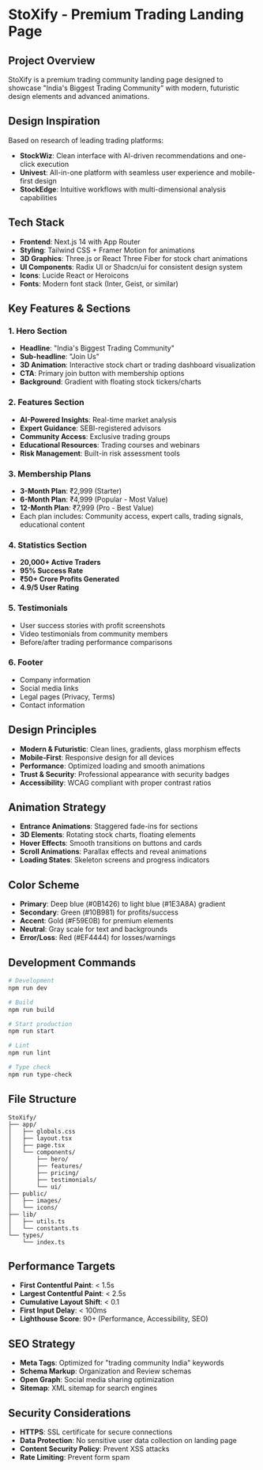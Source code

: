 # StoXify - Premium Trading Landing Page

## Project Overview
StoXify is a premium trading community landing page designed to showcase "India's Biggest Trading Community" with modern, futuristic design elements and advanced animations.

## Design Inspiration
Based on research of leading trading platforms:
- **StockWiz**: Clean interface with AI-driven recommendations and one-click execution
- **Univest**: All-in-one platform with seamless user experience and mobile-first design
- **StockEdge**: Intuitive workflows with multi-dimensional analysis capabilities

## Tech Stack
- **Frontend**: Next.js 14 with App Router
- **Styling**: Tailwind CSS + Framer Motion for animations
- **3D Graphics**: Three.js or React Three Fiber for stock chart animations
- **UI Components**: Radix UI or Shadcn/ui for consistent design system
- **Icons**: Lucide React or Heroicons
- **Fonts**: Modern font stack (Inter, Geist, or similar)

## Key Features & Sections

### 1. Hero Section
- **Headline**: "India's Biggest Trading Community"
- **Sub-headline**: "Join Us"
- **3D Animation**: Interactive stock chart or trading dashboard visualization
- **CTA**: Primary join button with membership options
- **Background**: Gradient with floating stock tickers/charts

### 2. Features Section
- **AI-Powered Insights**: Real-time market analysis
- **Expert Guidance**: SEBI-registered advisors
- **Community Access**: Exclusive trading groups
- **Educational Resources**: Trading courses and webinars
- **Risk Management**: Built-in risk assessment tools

### 3. Membership Plans
- **3-Month Plan**: ₹2,999 (Starter)
- **6-Month Plan**: ₹4,999 (Popular - Most Value)
- **12-Month Plan**: ₹7,999 (Pro - Best Value)
- Each plan includes: Community access, expert calls, trading signals, educational content

### 4. Statistics Section
- **20,000+ Active Traders**
- **95% Success Rate**
- **₹50+ Crore Profits Generated**
- **4.9/5 User Rating**

### 5. Testimonials
- User success stories with profit screenshots
- Video testimonials from community members
- Before/after trading performance comparisons

### 6. Footer
- Company information
- Social media links
- Legal pages (Privacy, Terms)
- Contact information

## Design Principles
- **Modern & Futuristic**: Clean lines, gradients, glass morphism effects
- **Mobile-First**: Responsive design for all devices
- **Performance**: Optimized loading and smooth animations
- **Trust & Security**: Professional appearance with security badges
- **Accessibility**: WCAG compliant with proper contrast ratios

## Animation Strategy
- **Entrance Animations**: Staggered fade-ins for sections
- **3D Elements**: Rotating stock charts, floating elements
- **Hover Effects**: Smooth transitions on buttons and cards
- **Scroll Animations**: Parallax effects and reveal animations
- **Loading States**: Skeleton screens and progress indicators

## Color Scheme
- **Primary**: Deep blue (#0B1426) to light blue (#1E3A8A) gradient
- **Secondary**: Green (#10B981) for profits/success
- **Accent**: Gold (#F59E0B) for premium elements
- **Neutral**: Gray scale for text and backgrounds
- **Error/Loss**: Red (#EF4444) for losses/warnings

## Development Commands
```bash
# Development
npm run dev

# Build
npm run build

# Start production
npm run start

# Lint
npm run lint

# Type check
npm run type-check
```

## File Structure
```
StoXify/
├── app/
│   ├── globals.css
│   ├── layout.tsx
│   ├── page.tsx
│   └── components/
│       ├── hero/
│       ├── features/
│       ├── pricing/
│       ├── testimonials/
│       └── ui/
├── public/
│   ├── images/
│   └── icons/
├── lib/
│   ├── utils.ts
│   └── constants.ts
└── types/
    └── index.ts
```

## Performance Targets
- **First Contentful Paint**: < 1.5s
- **Largest Contentful Paint**: < 2.5s
- **Cumulative Layout Shift**: < 0.1
- **First Input Delay**: < 100ms
- **Lighthouse Score**: 90+ (Performance, Accessibility, SEO)

## SEO Strategy
- **Meta Tags**: Optimized for "trading community India" keywords
- **Schema Markup**: Organization and Review schemas
- **Open Graph**: Social media sharing optimization
- **Sitemap**: XML sitemap for search engines

## Security Considerations
- **HTTPS**: SSL certificate for secure connections
- **Data Protection**: No sensitive user data collection on landing page
- **Content Security Policy**: Prevent XSS attacks
- **Rate Limiting**: Prevent form spam